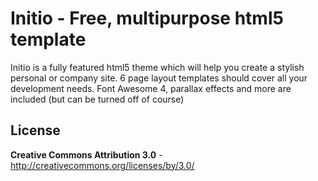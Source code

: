 # Initio - Free, multipurpose html5 template

Initio is a fully featured html5 theme which will help you create a stylish personal or company site.
6 page layout templates should cover all your development needs.
Font Awesome 4, parallax effects and more are included (but can be turned off of course)

## License

**Creative Commons Attribution 3.0** - http://creativecommons.org/licenses/by/3.0/
